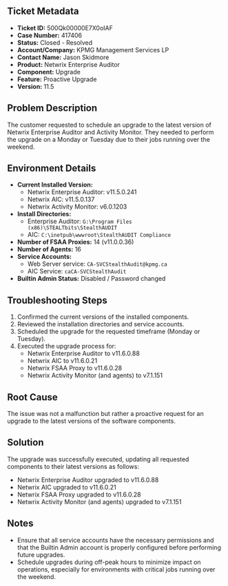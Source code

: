 ## Ticket Metadata
- **Ticket ID:** 500Qk00000E7X0oIAF
- **Case Number:** 417406
- **Status:** Closed - Resolved
- **Account/Company:** KPMG Management Services LP
- **Contact Name:** Jason Skidmore
- **Product:** Netwrix Enterprise Auditor
- **Component:** Upgrade
- **Feature:** Proactive Upgrade
- **Version:** 11.5

## Problem Description
The customer requested to schedule an upgrade to the latest version of Netwrix Enterprise Auditor and Activity Monitor. They needed to perform the upgrade on a Monday or Tuesday due to their jobs running over the weekend.

## Environment Details
- **Current Installed Version:**
  - Netwrix Enterprise Auditor: v11.5.0.241
  - Netwrix AIC: v11.5.0.137
  - Netwrix Activity Monitor: v6.0.1203
- **Install Directories:**
  - Enterprise Auditor: `G:\Program Files (x86)\STEALTbits\StealthAUDIT`
  - AIC: `C:\inetpub\wwwroot\StealthAUDIT Compliance`
- **Number of FSAA Proxies:** 14 (v11.0.0.36)
- **Number of Agents:** 16
- **Service Accounts:**
  - Web Server service: `CA-SVCStealthAudit@kpmg.ca`
  - AIC Service: `caCA-SVCStealthAudit`
- **Builtin Admin Status:** Disabled / Password changed

## Troubleshooting Steps
1. Confirmed the current versions of the installed components.
2. Reviewed the installation directories and service accounts.
3. Scheduled the upgrade for the requested timeframe (Monday or Tuesday).
4. Executed the upgrade process for:
   - Netwrix Enterprise Auditor to v11.6.0.88
   - Netwrix AIC to v11.6.0.21
   - Netwrix FSAA Proxy to v11.6.0.28
   - Netwrix Activity Monitor (and agents) to v7.1.151

## Root Cause
The issue was not a malfunction but rather a proactive request for an upgrade to the latest versions of the software components.

## Solution
The upgrade was successfully executed, updating all requested components to their latest versions as follows:
- Netwrix Enterprise Auditor upgraded to v11.6.0.88
- Netwrix AIC upgraded to v11.6.0.21
- Netwrix FSAA Proxy upgraded to v11.6.0.28
- Netwrix Activity Monitor (and agents) upgraded to v7.1.151

## Notes
- Ensure that all service accounts have the necessary permissions and that the Builtin Admin account is properly configured before performing future upgrades.
- Schedule upgrades during off-peak hours to minimize impact on operations, especially for environments with critical jobs running over the weekend.